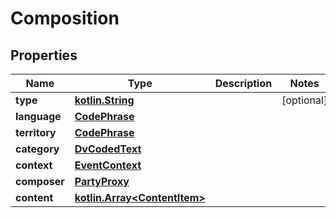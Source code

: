 # Composition

## Properties
Name | Type | Description | Notes
------------ | ------------- | ------------- | -------------
**type** | [**kotlin.String**](.md) |  |  [optional]
**language** | [**CodePhrase**](CodePhrase.md) |  | 
**territory** | [**CodePhrase**](CodePhrase.md) |  | 
**category** | [**DvCodedText**](DvCodedText.md) |  | 
**context** | [**EventContext**](EventContext.md) |  | 
**composer** | [**PartyProxy**](PartyProxy.md) |  | 
**content** | [**kotlin.Array&lt;ContentItem&gt;**](ContentItem.md) |  | 
